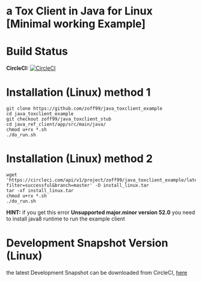 # a Tox Client in Java for Linux [Minimal working Example]

Build Status
=
**CircleCI:** [![CircleCI](https://circleci.com/gh/zoff99/java_toxclient_example/tree/master.png?style=badge)](https://circleci.com/gh/zoff99/java_toxclient_example/tree/master)

Installation (Linux) method 1
=
```
git clone https://github.com/zoff99/java_toxclient_example
cd java_toxclient_example
git checkout zoff99/java_toxclient_stub
cd java_ref_client/app/src/main/java/
chmod u+rx *.sh
./do_run.sh
```

Installation (Linux) method 2
=
```
wget 'https://circleci.com/api/v1/project/zoff99/java_toxclient_example/latest/artifacts/0/$CIRCLE_ARTIFACTS/ubuntu_14_04_binaries/install_linux.tar?filter=successful&branch=master' -O install_linux.tar
tar -xf install_linux.tar
chmod u+rx *.sh
./do_run.sh
```
**HINT:** if you get this error **Unsupported major.minor version 52.0** you need to install java8 runtime to run the example client

Development Snapshot Version (Linux)
=
the latest Development Snapshot can be downloaded from CircleCI, [here](https://circleci.com/api/v1/project/zoff99/java_toxclient_example/latest/artifacts/0/$CIRCLE_ARTIFACTS/ubuntu_14_04_binaries/install_linux.tar?filter=successful&branch=master)

